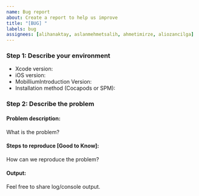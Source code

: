 ```yaml
---
name: Bug report
about: Create a report to help us improve
title: "[BUG] "
labels: bug
assignees: [alihanaktay, aslanmehmetsalih, ahmetimirze, aliozancilga]
---
```


### Step 1: Describe your environment

  * Xcode version:
  * iOS version:
  * MobilliumIntroduction Version:
  * Installation method (Cocapods or SPM):

### Step 2: Describe the problem

#### Problem description:

What is the problem?

#### Steps to reproduce [Good to Know]:

How can we reproduce the problem?

#### Output:

Feel free to share log/console output.

